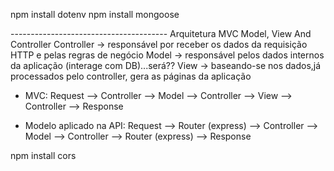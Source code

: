 npm install dotenv
npm install mongoose

--------------------------------------- Arquitetura MVC
Model, View And Controller
Controller -> responsável por receber os dados da requisição HTTP e pelas regras de negócio
Model -> responsável pelos dados internos da aplicação (interage com DB)...será??
View -> baseando-se nos dados,já processados pelo controller, gera as páginas da aplicação

- MVC:
Request --> Controller --> Model --> Controller --> View --> Controller --> Response

- Modelo aplicado na API:
Request --> Router (express) --> Controller --> Model --> Controller --> Router (express) --> Response


 npm install cors